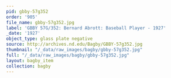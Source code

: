 ```yaml
---
pid: gbby-57g352
order: '905'
file_name: gbby-57g352.jpg
label: 'GBBY 57G/352: Bernard Abrott: Baseball Player - 1927'
_date: '1927'
object_type: glass plate negative
source: http://archives.nd.edu/Bagby/GBBY-57g352.jpg
thumbnail: "/_data/raw_images/bagby/gbby-57g352.jpg"
full: "/_data/raw_images/bagby/gbby-57g352.jpg"
layout: bagby_item
collection: bagby
---
```

